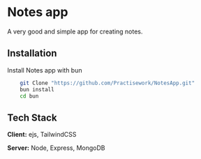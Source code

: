 
# Notes app

A very good and simple app for creating notes.



## Installation

Install Notes app with bun

```bash
    git Clone "https://github.com/Practisework/NotesApp.git"
    bun install
    cd bun
```
    
## Tech Stack

**Client:** ejs, TailwindCSS

**Server:** Node, Express, MongoDB

